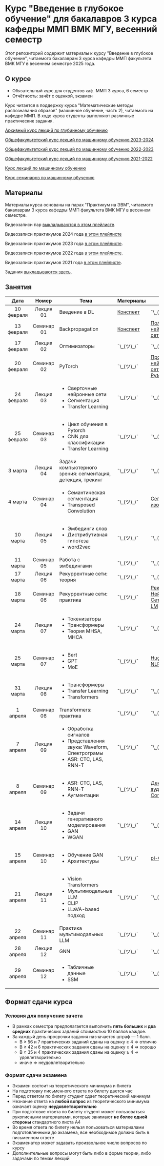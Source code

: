 # Курс "Введение в глубокое обучение" для бакалавров 3 курса кафедры ММП ВМК МГУ, весенний семестр

Этот репозиторий содержит материалы к курсу "Введение в глубокое обучение", читаемого бакалаврам 3 курса кафедры ММП факультета ВМК МГУ в весеннем семестре 2025 года.

## О курсе

* Обязательный курс для студентов каф. ММП 3 курса, 6 семестр
* Отчётность: зачёт с оценкой, экзамен

Курс читается в поддержку курса "Математические методы распознавания образов" (машинное обучение, часть 2), читаемого на кафедре ММП. В ходе курса студенты выполняют различные практические задания.

[Архивный курс лекций по глубинному обучению](https://github.com/Dyakonov/DL)

[Общефакультетский курс лекций по машинному обучению 2023-2024](https://github.com/MSU-ML-COURSE/ML-COURSE-23-24)

[Общефакультетский курс лекций по машинному обучению 2022-2023](https://github.com/MSU-ML-COURSE/ML-COURSE-22-23)

[Общефакультетский курс лекций по машинному обучению 2021-2022](https://github.com/MSU-ML-COURSE/ML-COURSE-21-22)

[Курс лекций по машинному обучению](http://www.machinelearning.ru/wiki/index.php?title=%D0%9C%D0%B0%D1%82%D0%B5%D0%BC%D0%B0%D1%82%D0%B8%D1%87%D0%B5%D1%81%D0%BA%D0%B8%D0%B5_%D0%BC%D0%B5%D1%82%D0%BE%D0%B4%D1%8B_%D1%80%D0%B0%D1%81%D0%BF%D0%BE%D0%B7%D0%BD%D0%B0%D0%B2%D0%B0%D0%BD%D0%B8%D1%8F_%D0%BE%D0%B1%D1%80%D0%B0%D0%B7%D0%BE%D0%B2_%28%D0%BA%D1%83%D1%80%D1%81_%D0%BB%D0%B5%D0%BA%D1%86%D0%B8%D0%B9%2C_%D0%92.%D0%92.%D0%9A%D0%B8%D1%82%D0%BE%D0%B2%29)

[Курс семинаров по машинному обучению](https://github.com/mmp-mmro-team/mmp_mmro_spring_2025)

## Материалы

Материалы курса основаны на парах "Практикум на ЭВМ", читаемого бакалаврам 3 курса кафедры ММП факультета ВМК МГУ в весеннем семестре.

Видеозаписи пар [выкладываются в этом плейлисте]().

Видеозаписи практикумов 2024 года [в этом плейлисте](https://www.youtube.com/playlist?list=PLhe7c-LCgl4LrC84sP5IYzC8TCW72AxyB)

Видеозаписи практикумов 2023 года [в этом плейлисте](https://www.youtube.com/playlist?list=PLVF5PzSHILHTxlapj_O-drSuzOdZ4XAVG).

Видеозаписи практикумов 2022 года [в этом плейлисте](https://youtube.com/playlist?list=PLVF5PzSHILHQVzBxACB3-UQr8BmhoDEIn).

Видеозаписи практикумов 2021 года [в этом плейлисте](https://www.youtube.com/playlist?list=PLVF5PzSHILHRH_HD4SzuaAz05eByyqYMl).

Задания [выкладываются здесь](https://github.com/mmp-practicum-team/mmp_dl_spring_2025/tree/main/Tasks).


## Занятия

| Дата | Номер | Тема | Материалы | ДЗ |
| :---: | :---: | --- | --- | --- |
| 10 февраля | Лекция  01 | Введение в DL | [Конспект](./Seminars/01-intro-to-dl/notes.ipynb) | ¯\\\_(ツ)\_/¯ |
| 13 февраля | Семинар 01 |  Backpropagation | [Конспект](./Seminars/02-autograd/notes.ipynb) |  [Полносвязная нейронная сеть на numpy]() |
| 17 февраля | Лекция  02 | Оптимизаторы | ¯\\\_(ツ)\_/¯ | ¯\\\_(ツ)\_/¯ |
| 20 февраля | Семинар 02 | PyTorch | ¯\\\_(ツ)\_/¯ | [Простейшая нейронная сеть на Pytorch]() |
| 24 февраля | Лекция  03 | <ul><li>Сверточные нейронные сети</li><li>Сегментация</li><li>Transfer Learning</li></ul> | ¯\\\_(ツ)\_/¯ | ¯\\\_(ツ)\_/¯ |
| 25 февраля | Семинар 03 | <ul><li>Цикл обучения в Pytorch</li><li>CNN для классификации</li><li>Transfer Learning</li></ul> | ¯\\\_(ツ)\_/¯ | ¯\\\_(ツ)\_/¯ |
| 3 марта    | Лекция  04 | Задачи компьютерного зрения: сегментация, детекция, трекинг | ¯\\\_(ツ)\_/¯ | ¯\\\_(ツ)\_/¯ |
| 4 марта    | Семинар 04 | <ul><li>Семантическая сегментация</li><li>Transposed Convolution</li></ul>  | ¯\\\_(ツ)\_/¯ | [Сегментация изображений](Tasks/Task%2002/task_02.ipynb) |
| 10 марта   | Лекция  05 | <ul><li>Эмбединги слов</li><li>Дистрибутивная гипотеза</li><li>word2vec</li></ul> | ¯\\\_(ツ)\_/¯ | ¯\\\_(ツ)\_/¯ |
| 11 марта   | Семинар 05 | Работа с эмбедингами | ¯\\\_(ツ)\_/¯ | ¯\\\_(ツ)\_/¯ |
| 17 марта   | Лекция  06 | Рекуррентные сети: теория | ¯\\\_(ツ)\_/¯ | ¯\\\_(ツ)\_/¯ |
| 18 марта   | Семинар 06 | Рекуррентные сети: практика | ¯\\\_(ツ)\_/¯ | [Рекуррентные Нейронные Сети. Dropout. LM]() |
| 24 марта   | Лекция  07 | <ul><li>Токенизаторы</li><li>Трансформеры</li><li>Теория MHSA, MHCA</li></ul> | ¯\\\_(ツ)\_/¯ | ¯\\\_(ツ)\_/¯ |
| 25 марта   | Семинар 07 | <ul><li>Bert</li><li>GPT</li><li>MoE</li></ul> | ¯\\\_(ツ)\_/¯ | [Hugging Face NLP]() |
| 31 марта   | Лекция  08 | <ul><li>Трансформеры</li><li>Transfer Learning</li><li>Transformers</li></ul>  | ¯\\\_(ツ)\_/¯ | ¯\\\_(ツ)\_/¯ |
| 1 апреля   | Семинар 08 | Transformers: практика | ¯\\\_(ツ)\_/¯ | ¯\\\_(ツ)\_/¯ |
| 7 апреля   | Лекция  09 |  <ul><li>Обработка сигналов</li><li>Представления звука: Waveform, Спектрограмы</li><li>ASR: CTC, LAS, RNN-T</li></ul> | ¯\\\_(ツ)\_/¯ | ¯\\\_(ツ)\_/¯ |
| 8 апреля   | Семинар 09 | <ul><li>ASR: CTC, LAS, RNN-T</li><li>Аугментации</li></ul> | ¯\\\_(ツ)\_/¯ | [Денойзинг аудио. Conformer]() |
| 14 апреля  | Лекция  10 |  <ul><li>Задачи генеративного моделирования</li><li>GAN</li><li>WGAN</li></ul> | ¯\\\_(ツ)\_/¯ | ¯\\\_(ツ)\_/¯ |
| 15 апреля  | Семинар 10 | <ul><li>Обучение GAN</li><li>Архитектуры</li></ul> | ¯\\\_(ツ)\_/¯ | [pi-GAN]() |
| 21 апреля  | Лекция  11 | <ul><li>Vision Transformers</li><li>Мультимодальные LLM</li><li>CLIP</li><li>LLaVA-based подход</li></ul> | ¯\\\_(ツ)\_/¯ | ¯\\\_(ツ)\_/¯ |
| 22 апреля  | Семинар 11 | Практика мультимодальных LLM | ¯\\\_(ツ)\_/¯ | ¯\\\_(ツ)\_/¯ |
| 28 апреля  | Лекция  12 | GNN | ¯\\\_(ツ)\_/¯ | ¯\\\_(ツ)\_/¯ |
| 29 апреля  | Семинар 12 | <ul><li>Табличные данные</li><li>SSM</li></ul> | ¯\\\_(ツ)\_/¯ | ¯\\\_(ツ)\_/¯ |


## Формат сдачи курса
### Условия для получение зачета
* В рамках семестра предполагается выполнить **пять больших** и **два средних** практических заданий стоимостью 10 баллов каждое.
* За каждый день просрочки задания назначается штраф — 1 балл.
  * B ≥ 56 и 7 практических заданий сданы на оценку ≥ 4 ⇒ отлично
  * B ≥ 42 и 6 практических задания сданы на оценку ≥ 4 ⇒ хорошо
  * B ≥ 35 и 4 практических задания сданы на оценку ≥ 4 ⇒ удовлетворительно
  * иначе ⇒ неудовлетворительно
### Формат сдачи экзамена
* Экзамен состоит из теоретического минимума и билета
* На подготовку письменного ответа по билету дается час
* Перед ответом по билету студент сдает теоретический минимум
* Незнание ответа на **любой вопрос** из теоретического минимума означает оценку **неудовлетворительно**
* При подготовке ответа по билету студент может пользоваться рукописными материалами, которые занимают **не более одной стороны** стандартного листа А4
* Во время ответа по билету нельзя пользоваться материалами подготовленными до экзамена, все необходимое должно быть в письменном ответе
* Экзаменатор может задавать произвольное число вопросов по курсу
* Дополнительные вопросы могут быть либо в форме теории, либо задачами по темам лекций
